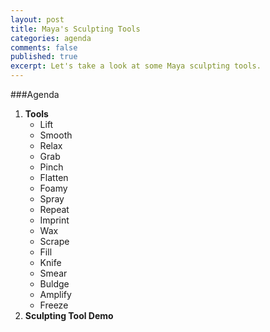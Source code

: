 ```yaml
---
layout: post
title: Maya's Sculpting Tools
categories: agenda
comments: false
published: true
excerpt: Let's take a look at some Maya sculpting tools.
---
```


###Agenda

1. **Tools**
   - Lift
   - Smooth
   - Relax
   - Grab
   - Pinch
   - Flatten
   - Foamy
   - Spray
   - Repeat
   - Imprint
   - Wax
   - Scrape
   - Fill
   - Knife
   - Smear
   - Buldge
   - Amplify
   - Freeze
2. **Sculpting Tool Demo**
